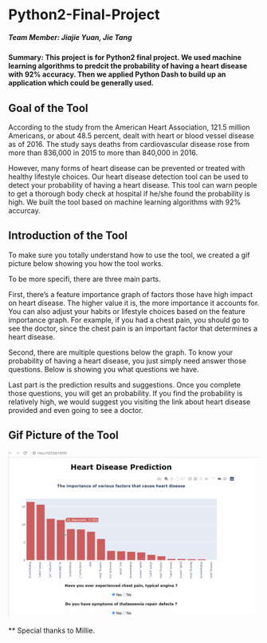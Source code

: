 # Python2-Final-Project

##### Team Member: Jiajie Yuan, Jie Tang

#### Summary: This project is for Python2 final project. We used machine learning algorithms to predcit the probability of having a heart disease with 92% accuracy. Then we applied Python Dash to build up an application which could be generally used.

## Goal of the Tool

According to the study from the American Heart Association, 121.5 million Americans, or about 48.5 percent, dealt with heart or blood vessel disease as of 2016. The study says deaths from cardiovascular disease rose from more than 836,000 in 2015 to more than 840,000 in 2016. 

However, many forms of heart disease can be prevented or treated with healthy lifestyle choices. Our heart disease detection tool can be used to detect your probability of having a heart disease. This tool can warn people to get a thorough body check at hospital if he/she found the probability is high. We built the tool based on machine learning algorithms with 92% accurcay. 

## Introduction of the Tool

To make sure you totally understand how to use the tool, we created a gif picture below showing you how the tool works. 

To be more specifi, there are three main parts. 

First, there’s a feature importance graph of factors those have high impact on heart disease. The higher value it is, the more importance it accounts for. You can also adjust your habits or lifestyle choices based on the feature importance graph. For example, if you had a chest pain, you should go to see the doctor, since the chest pain is an important factor that determines a heart disease. 

Second, there are multiple questions below the graph. To know your probability of having a heart disease, you just simply need answer those questions.  Below is showing you what questions we have.

Last part is the prediction results and suggestions. Once you complete those questions, you will get an probability. If you find the probability is relatively high, we would suggest you visiting the link about heart disease provided and even going to see a doctor. 


## Gif Picture of the Tool

![Alt Text](https://github.com/TJmask/Python2-Final-Project/blob/main/Pictures/heart_disease_prediction.gif)


** Special thanks to Millie.
